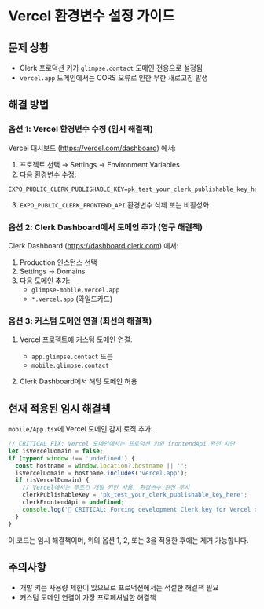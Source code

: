 # Vercel 환경변수 설정 가이드

## 문제 상황
- Clerk 프로덕션 키가 `glimpse.contact` 도메인 전용으로 설정됨
- `vercel.app` 도메인에서는 CORS 오류로 인한 무한 새로고침 발생

## 해결 방법

### 옵션 1: Vercel 환경변수 수정 (임시 해결책)

Vercel 대시보드 (https://vercel.com/dashboard) 에서:

1. 프로젝트 선택 → Settings → Environment Variables
2. 다음 환경변수 수정:

```
EXPO_PUBLIC_CLERK_PUBLISHABLE_KEY=pk_test_your_clerk_publishable_key_here
```

3. `EXPO_PUBLIC_CLERK_FRONTEND_API` 환경변수 삭제 또는 비활성화

### 옵션 2: Clerk Dashboard에서 도메인 추가 (영구 해결책)

Clerk Dashboard (https://dashboard.clerk.com) 에서:

1. Production 인스턴스 선택
2. Settings → Domains
3. 다음 도메인 추가:
   - `glimpse-mobile.vercel.app`
   - `*.vercel.app` (와일드카드)

### 옵션 3: 커스텀 도메인 연결 (최선의 해결책)

1. Vercel 프로젝트에 커스텀 도메인 연결:
   - `app.glimpse.contact` 또는
   - `mobile.glimpse.contact`

2. Clerk Dashboard에서 해당 도메인 허용

## 현재 적용된 임시 해결책

`mobile/App.tsx`에 Vercel 도메인 감지 로직 추가:

```typescript
// CRITICAL FIX: Vercel 도메인에서는 프로덕션 키와 frontendApi 완전 차단
let isVercelDomain = false;
if (typeof window !== 'undefined') {
  const hostname = window.location?.hostname || '';
  isVercelDomain = hostname.includes('vercel.app');
  if (isVercelDomain) {
    // Vercel에서는 무조건 개발 키만 사용, 환경변수 완전 무시
    clerkPublishableKey = 'pk_test_your_clerk_publishable_key_here';
    clerkFrontendApi = undefined;
    console.log('🔧 CRITICAL: Forcing development Clerk key for Vercel deployment');
  }
}
```

이 코드는 임시 해결책이며, 위의 옵션 1, 2, 또는 3을 적용한 후에는 제거 가능합니다.

## 주의사항

- 개발 키는 사용량 제한이 있으므로 프로덕션에서는 적절한 해결책 필요
- 커스텀 도메인 연결이 가장 프로페셔널한 해결책